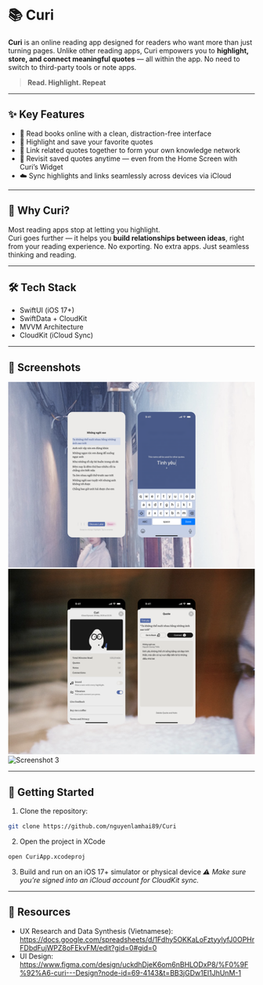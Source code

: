 # 📚 Curi

**Curi** is an online reading app designed for readers who want more than just turning pages. Unlike other reading apps, Curi empowers you to **highlight, store, and connect meaningful quotes** — all within the app. No need to switch to third-party tools or note apps.

> **Read. Highlight. Repeat**

---

## ✨ Key Features

- 📖 Read books online with a clean, distraction-free interface  
- 🔖 Highlight and save your favorite quotes  
- 🔗 Link related quotes together to form your own knowledge network  
- 🧠 Revisit saved quotes anytime — even from the Home Screen with Curi’s Widget
- ☁️ Sync highlights and links seamlessly across devices via iCloud

---

## 🧠 Why Curi?

Most reading apps stop at letting you highlight.  
Curi goes further — it helps you **build relationships between ideas**, right from your reading experience. No exporting. No extra apps. Just seamless thinking and reading.

---

## 🛠️ Tech Stack

- SwiftUI (iOS 17+)
- SwiftData + CloudKit
- MVVM Architecture
- CloudKit (iCloud Sync)

---

## 📸 Screenshots

![Screenshot 1](Screenshots/screenshot1.png)
![Screenshot 2](Screenshots/screenshot2.png)
![Screenshot 3](Screenshots/screenshot3png)


---

## 🚀 Getting Started

1. Clone the repository:
```bash
git clone https://github.com/nguyenlamhai89/Curi
```

2. Open the project in XCode
```bash
open CuriApp.xcodeproj
```

3. Build and run on an iOS 17+ simulator or physical device
_⚠️ Make sure you’re signed into an iCloud account for CloudKit sync._

---

## 📝 Resources

- UX Research and Data Synthesis (Vietnamese): https://docs.google.com/spreadsheets/d/1Fdhy5OKKaLoFztyylyfJ0OPHrFDbdFujWPZ8oFEkvFM/edit?gid=0#gid=0
- UI Design: https://www.figma.com/design/uckdhDjeK6om6nBHLODxP8/%F0%9F%92%A6-curi---Design?node-id=69-4143&t=BB3jGDw1El1JhUnM-1

